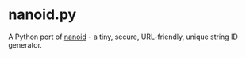 # nanoid.py
A Python port of [nanoid](github.com/ai/nanoid) - a tiny, secure, URL-friendly, unique string ID generator.

